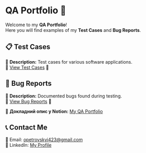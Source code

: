 # QA Portfolio 📂

Welcome to my **QA Portfolio**!  
Here you will find examples of my **Test Cases** and **Bug Reports**.  


## 📋 Test Cases  
📌 **Description:** Test cases for various software applications.  
🔗 [View Test Cases](./Test_Cases) 📂

## 🐞 Bug Reports  
📌 **Description:** Documented bugs found during testing.  
🔗 [View Bug Reports](./Bug_Reports) 🐞

🔗 **Докладний опис у Notion:** [My QA Portfolio](https://acute-lancer-4be.notion.site/Alex-Petrovskyi-QA-Portfolio-1d052e021f2f802ca73fe240b0db4093?pvs=74)

## 📞 Contact Me  
📧 Email: opetrovskyi423@gmail.com  
🔗 LinkedIn: [My Profile](https://www.linkedin.com/in/oleksandr-petrovskyi-6b1010196/) 
